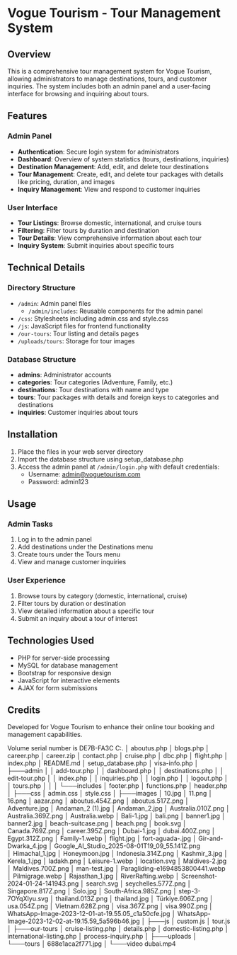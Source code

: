 # Vogue Tourism - Tour Management System

## Overview
This is a comprehensive tour management system for Vogue Tourism, allowing administrators to manage destinations, tours, and customer inquiries. The system includes both an admin panel and a user-facing interface for browsing and inquiring about tours.

## Features

### Admin Panel
- **Authentication**: Secure login system for administrators
- **Dashboard**: Overview of system statistics (tours, destinations, inquiries)
- **Destination Management**: Add, edit, and delete tour destinations
- **Tour Management**: Create, edit, and delete tour packages with details like pricing, duration, and images
- **Inquiry Management**: View and respond to customer inquiries

### User Interface
- **Tour Listings**: Browse domestic, international, and cruise tours
- **Filtering**: Filter tours by duration and destination
- **Tour Details**: View comprehensive information about each tour
- **Inquiry System**: Submit inquiries about specific tours

## Technical Details

### Directory Structure
- `/admin`: Admin panel files
  - `/admin/includes`: Reusable components for the admin panel
- `/css`: Stylesheets including admin.css and style.css
- `/js`: JavaScript files for frontend functionality
- `/our-tours`: Tour listing and details pages
- `/uploads/tours`: Storage for tour images

### Database Structure
- **admins**: Administrator accounts
- **categories**: Tour categories (Adventure, Family, etc.)
- **destinations**: Tour destinations with name and type
- **tours**: Tour packages with details and foreign keys to categories and destinations
- **inquiries**: Customer inquiries about tours

## Installation

1. Place the files in your web server directory
2. Import the database structure using setup_database.php
3. Access the admin panel at `/admin/login.php` with default credentials:
   - Username: admin@voguetourism.com
   - Password: admin123

## Usage

### Admin Tasks
1. Log in to the admin panel
2. Add destinations under the Destinations menu
3. Create tours under the Tours menu
4. View and manage customer inquiries

### User Experience
1. Browse tours by category (domestic, international, cruise)
2. Filter tours by duration or destination
3. View detailed information about a specific tour
4. Submit an inquiry about a tour of interest

## Technologies Used
- PHP for server-side processing
- MySQL for database management
- Bootstrap for responsive design
- JavaScript for interactive elements
- AJAX for form submissions

## Credits
Developed for Vogue Tourism to enhance their online tour booking and management capabilities.



Volume serial number is DE7B-FA3C
C:.
│   aboutus.php
│   blogs.php
│   career.php
│   career.zip
│   contact.php
│   cruise.php
│   dbc.php
│   flight.php
│   index.php
│   README.md
│   setup_database.php
│   visa-info.php
│
├───admin
│   │   add-tour.php
│   │   dashboard.php
│   │   destinations.php
│   │   edit-tour.php
│   │   index.php
│   │   inquiries.php
│   │   login.php
│   │   logout.php
│   │   tours.php
│   │
│   └───includes
│           footer.php
│           functions.php
│           header.php
│
├───css
│       admin.css
│       style.css
│
├───images
│       10.jpg
│       11.png
│       16.png
│       aazar.png
│       aboutus.454Z.png
│       aboutus.517Z.png
│       Adventure.jpg
│       Andaman_2 (1).jpg
│       Andaman_2.jpg
│       Australia.010Z.png
│       Australia.369Z.png
│       Australia.webp
│       Bali-1.jpg
│       bali.png
│       banner1.jpg
│       banner2.jpg
│       beach-suitcase.png
│       beach.png
│       book.svg
│       Canada.769Z.png
│       career.395Z.png
│       Dubai-1.jpg
│       dubai.400Z.png
│       Egypt.312Z.png
│       Family-1.webp
│       flight.jpg
│       fort-aguada-.jpg
│       Gir-and-Dwarka_4.jpg
│       Google_AI_Studio_2025-08-01T19_09_55.141Z.png  
│       Himachal_1.jpg
│       Honeymoon.jpg
│       Indonesia.314Z.png
│       Kashmir_3.jpg
│       Kerela_1.jpg
│       ladakh.png
│       Leisure-1.webp
│       location.svg
│       Maldives-2.jpg
│       Maldives.700Z.png
│       man-test.jpg
│       Paragliding-e1694853800441.webp
│       Pilmigrage.webp
│       Rajasthan_1.jpg
│       RiverRafting.webp
│       Screenshot-2024-01-24-141943.png
│       search.svg
│       seychelles.577Z.png
│       Singapore.817Z.png
│       Solo.jpg
│       South-Africa.985Z.png
│       step-3-7OYqXIyu.svg
│       thailand.013Z.png
│       thailand.jpg
│       Türkiye.606Z.png
│       usa.054Z.png
│       Vietnam.628Z.png
│       visa.367Z.png
│       visa.990Z.png
│       WhatsApp-Image-2023-12-01-at-19.55.05_c1a50cfe.jpg
│       WhatsApp-Image-2023-12-02-at-19.15.59_5a596b46.jpg
│
├───js
│       custom.js
│       tour.js
│
├───our-tours
│       cruise-listing.php
│       details.php
│       domestic-listing.php
│       international-listing.php
│       process-inquiry.php
│
├───uploads
│   └───tours
│           688e1aca2f771.jpg
│
└───video
        dubai.mp4